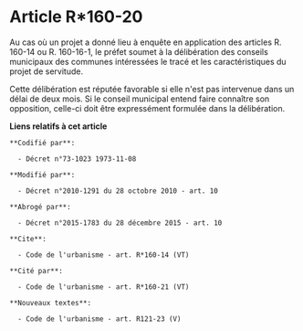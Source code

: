 # Article R*160-20

Au cas où un projet a donné lieu à enquête en application des articles R. 160-14 ou R. 160-16-1, le préfet soumet à la
délibération des conseils municipaux des communes intéressées le tracé et les caractéristiques du projet de servitude. 

Cette délibération est réputée favorable si elle n'est pas intervenue dans un délai de deux mois. Si le conseil municipal
entend faire connaître son opposition, celle-ci doit être expressément formulée dans la délibération.

**Liens relatifs à cet article**

	**Codifié par**:

	  - Décret n°73-1023 1973-11-08

	**Modifié par**:

	  - Décret n°2010-1291 du 28 octobre 2010 - art. 10

	**Abrogé par**:

	  - Décret n°2015-1783 du 28 décembre 2015 - art. 10

	**Cite**:

	  - Code de l'urbanisme - art. R*160-14 (VT)

	**Cité par**:

	  - Code de l'urbanisme - art. R*160-21 (VT)

	**Nouveaux textes**:

	  - Code de l'urbanisme - art. R121-23 (V)
